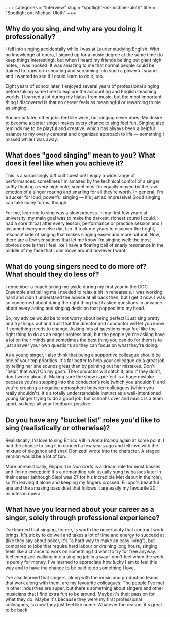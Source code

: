 +++
categories = "Interview"
slug = "spotlight-on-michael-uloth"
title = "Spotlight on: Michael Uloth"
+++

## Why do you sing, and why are you doing it professionally?

I fell into singing accidentally while I was at Laurier studying English. With no knowledge of opera, I signed up for a music degree at the same time (to keep things interesting), but when I heard my friends belting out giant high notes, I was hooked. It was amazing to me that normal people could be trained to transform shouting and screaming into such a powerful sound and I wanted to see if I could learn to do it, too.

Eight years of school later, I enjoyed several years of professional singing before taking some time to explore the accounting and English-teaching worlds. I learned a lot during my hiatus from music, but the most important thing I discovered is that no career feels as meaningful or rewarding to me as singing. 

Sooner or later, other jobs feel like work, but singing never does. My desire to become a better singer makes every chance to sing feel fun. Singing also reminds me to be playful and creative, which has always been a helpful balance to my overly cerebral and organized approach to life — something I missed while I was away.

## What does "good singing" mean to you? What does it feel like when you achieve it?

This is a surprisingly difficult question! I enjoy a wide range of performances: sometimes I'm amazed by the technical control of a singer softly floating a very high note; sometimes I'm equally moved by the raw emotion of a singer roaring and snarling for all they’re worth. In general, I'm a sucker for loud, powerful singing — it's just so impressive! Good singing can take many forms, though.

For me, learning to sing was a slow process. In my first few years at university, my main goal was to make the darkest, richest sound I could. I had a sore throat after every lesson, performance or practice session and I assumed everyone else did, too. It took me years to discover the bright, resonant side of singing that makes singing easier and more natural. Now, there are a few sensations that let me know I'm singing well: the most obvious one is that I feel like I have a floating ball of snarly resonance in the middle of my face that I can move around however I want.

## What do young singers need to do more of? What should they do less of?

I remember a coach taking me aside during my first year in the COC Ensemble and telling me I needed to relax a bit in rehearsals. I was working hard and didn't understand the advice at all back then, but I get it now. I was so concerned about doing the right thing that I asked questions in advance about every acting and singing decision that popped into my head. 

So, my advice would be to not worry about being perfect! Just sing pretty and try things out and trust that the director and conductor will let you know if something needs to change. Asking lots of questions may feel like the right thing to do as an eager professional, but the people you're asking have a lot on their minds and sometimes the best thing you can do for them is to just answer your own questions so they can focus on what they're doing. 

As a young singer, I also think that being a supportive colleague should be one of your top priorities. It's far better to help your colleague do a great job by telling her she sounds great than by pointing out her mistakes. Don't "help" that way! Oh my gosh. The conductor will catch it, and if they don't, don't worry about it. Making sure the show is perfect is a huge mistake because you're stepping into the conductor’s role (which you shouldn't) and you're creating a negative atmosphere between colleagues (which you really shouldn't). It's a totally understandable instinct as a well-intentioned young singer trying to do a good job, but school's over and music is a team sport, so keep all your feedback positive. 

## Do you have any "bucket list" roles you'd like to sing (realistically or otherwise)?

Realistically, I'd love to sing Enrico VIII in *Anna Bolena* again at some point. I had the chance to sing it in concert a few years ago and fell love with the mixture of elegance and snarl Donizetti wrote into the character. A staged version would be a lot of fun. 

More unrealistically, Filippo II in *Don Carlo* is a dream role for most basses and I'm no exception! It's a demanding role usually sung by basses later in their career (although Siepi was 27 for his incredible Met debut in the role), so I'm leaving it alone and keeping my fingers crossed. Filippo's beautiful aria and the amazing bass duet that follows it are easily my favourite 20 minutes in opera.

## What have you learned about your career as a singer, solely through professional experience?

I've learned that singing, for me, is worth the uncertainty that contract work brings. It's tricky to do well and takes a lot of time and energy to succeed at (like they say about poker, it's "a hard way to make an easy living"), but compared to jobs that require hard labour or draining long hours, singing feels like a chance to work on something I'd want to try for free anyway. I feel energized walking into a singing job in a way I don't feel when the work is purely for money. I've learned to appreciate how lucky I am to feel this way and to have the chance to be paid to do something I love.

I've also learned that singers, along with the music and production teams that work along with them, are my favourite colleagues. The people I've met in other industries are super, but there's something about singers and other musicians that I find extra fun to be around. Maybe it's their passion for what they do. Maybe it's because they were my first professional colleagues, so now they just feel like home. Whatever the reason, it's great to be back.
